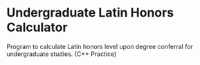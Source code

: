 # Undergraduate Latin Honors Calculator
Program to calculate Latin honors level upon degree conferral for undergraduate studies. (C++ Practice)
